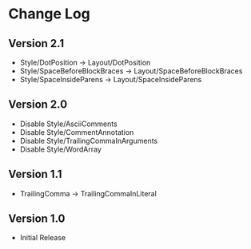 # Change Log

## Version 2.1

- Style/DotPosition             -> Layout/DotPosition
- Style/SpaceBeforeBlockBraces  -> Layout/SpaceBeforeBlockBraces
- Style/SpaceInsideParens       -> Layout/SpaceInsideParens

## Version 2.0

- Disable Style/AsciiComments
- Disable Style/CommentAnnotation
- Disable Style/TrailingCommaInArguments
- Disable Style/WordArray

## Version 1.1

- TrailingComma -> TrailingCommaInLiteral

## Version 1.0

- Initial Release
